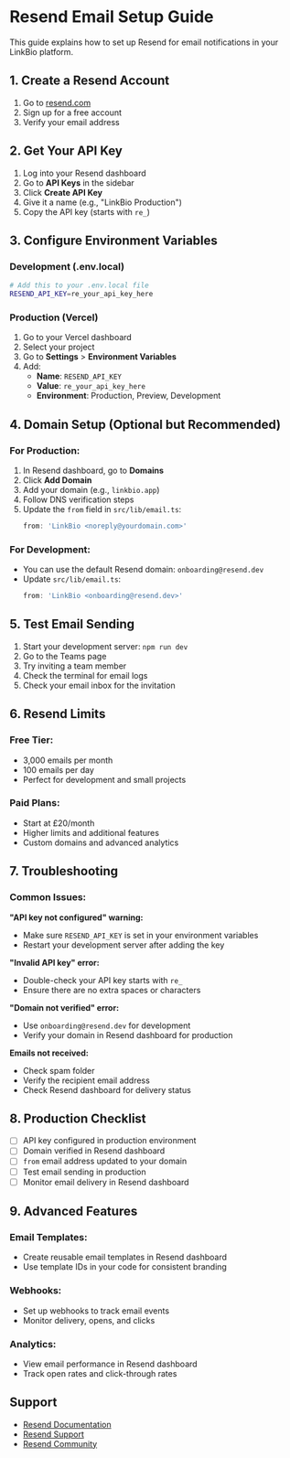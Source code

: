 # Resend Email Setup Guide

This guide explains how to set up Resend for email notifications in your LinkBio platform.

## 1. Create a Resend Account

1. Go to [resend.com](https://resend.com)
2. Sign up for a free account
3. Verify your email address

## 2. Get Your API Key

1. Log into your Resend dashboard
2. Go to **API Keys** in the sidebar
3. Click **Create API Key**
4. Give it a name (e.g., "LinkBio Production")
5. Copy the API key (starts with `re_`)

## 3. Configure Environment Variables

### Development (.env.local)
```bash
# Add this to your .env.local file
RESEND_API_KEY=re_your_api_key_here
```

### Production (Vercel)
1. Go to your Vercel dashboard
2. Select your project
3. Go to **Settings** > **Environment Variables**
4. Add:
   - **Name**: `RESEND_API_KEY`
   - **Value**: `re_your_api_key_here`
   - **Environment**: Production, Preview, Development

## 4. Domain Setup (Optional but Recommended)

### For Production:
1. In Resend dashboard, go to **Domains**
2. Click **Add Domain**
3. Add your domain (e.g., `linkbio.app`)
4. Follow DNS verification steps
5. Update the `from` field in `src/lib/email.ts`:
   ```typescript
   from: 'LinkBio <noreply@yourdomain.com>'
   ```

### For Development:
- You can use the default Resend domain: `onboarding@resend.dev`
- Update `src/lib/email.ts`:
   ```typescript
   from: 'LinkBio <onboarding@resend.dev>'
   ```

## 5. Test Email Sending

1. Start your development server: `npm run dev`
2. Go to the Teams page
3. Try inviting a team member
4. Check the terminal for email logs
5. Check your email inbox for the invitation

## 6. Resend Limits

### Free Tier:
- 3,000 emails per month
- 100 emails per day
- Perfect for development and small projects

### Paid Plans:
- Start at £20/month
- Higher limits and additional features
- Custom domains and advanced analytics

## 7. Troubleshooting

### Common Issues:

**"API key not configured" warning:**
- Make sure `RESEND_API_KEY` is set in your environment variables
- Restart your development server after adding the key

**"Invalid API key" error:**
- Double-check your API key starts with `re_`
- Ensure there are no extra spaces or characters

**"Domain not verified" error:**
- Use `onboarding@resend.dev` for development
- Verify your domain in Resend dashboard for production

**Emails not received:**
- Check spam folder
- Verify the recipient email address
- Check Resend dashboard for delivery status

## 8. Production Checklist

- [ ] API key configured in production environment
- [ ] Domain verified in Resend dashboard
- [ ] `from` email address updated to your domain
- [ ] Test email sending in production
- [ ] Monitor email delivery in Resend dashboard

## 9. Advanced Features

### Email Templates:
- Create reusable email templates in Resend dashboard
- Use template IDs in your code for consistent branding

### Webhooks:
- Set up webhooks to track email events
- Monitor delivery, opens, and clicks

### Analytics:
- View email performance in Resend dashboard
- Track open rates and click-through rates

## Support

- [Resend Documentation](https://resend.com/docs)
- [Resend Support](https://resend.com/support)
- [Resend Community](https://github.com/resend/resend)
